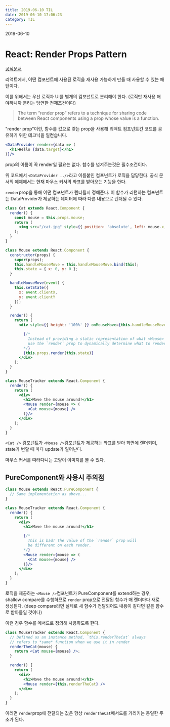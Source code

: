 ```yaml
---
title: 2019-06-10 TIL
date: 2019-06-10 17:06:23
category: TIL
---
```

2019-06-10

# React: Render Props Pattern

[공식문서](https://reactjs.org/docs/render-props.html)

리액트에서, 어떤 컴포넌트에 사용된 로직을 재사용 가능하게 만들 때 사용할 수 있는 패턴이다.

이를 위해서는 우선 로직과 UI를 별개의 컴포넌트로 분리해야 한다. (로직만 재사용 해야하니까 분리는 당연한 전제조건이다)

> The term “render prop” refers to a technique for sharing code between React components using a prop whose value is a function.

"render prop"이란, 함수를 값으로 갖는 prop을 사용해 리액트 컴포넌트간 코드를 공유하기 위한 테크닉을 일컫습니다.

```jsx
<DataProvider render={data => (
  <h1>Hello {data.target}</h1>
)}/>
```

prop의 이름이 꼭 render일 필요는 없다. 함수를 넘겨주는것은 필수조건이다.

위 코드에서 `<DataProvider ../>`라고 이름붙인 컴포넌트가 로직을 담당한다. 공식 문서의 예제에서는 현재 마우스 커서의 좌표를 받아오는 기능을 한다.

`render`prop을 통해 어떤 컴포넌트가 렌더될지 정해준다. 이 함수가 리턴하는 컴포넌트는 DataProvider가 제공하는 데이터에 따라 다른 내용으로 렌더될 수 있다.

```jsx
class Cat extends React.Component {
  render() {
    const mouse = this.props.mouse;
    return (
      <img src="/cat.jpg" style={{ position: 'absolute', left: mouse.x, top: mouse.y }} />
    );
  }
}

class Mouse extends React.Component {
  constructor(props) {
    super(props);
    this.handleMouseMove = this.handleMouseMove.bind(this);
    this.state = { x: 0, y: 0 };
  }

  handleMouseMove(event) {
    this.setState({
      x: event.clientX,
      y: event.clientY
    });
  }

  render() {
    return (
      <div style={{ height: '100%' }} onMouseMove={this.handleMouseMove}>

        {/*
          Instead of providing a static representation of what <Mouse> renders,
          use the `render` prop to dynamically determine what to render.
        */}
        {this.props.render(this.state)}
      </div>
    );
  }
}

class MouseTracker extends React.Component {
  render() {
    return (
      <div>
        <h1>Move the mouse around!</h1>
        <Mouse render={mouse => (
          <Cat mouse={mouse} />
        )}/>
      </div>
    );
  }
}
```
`<Cat />` 컴포넌트가 `<Mouse />`컴포넌트가 제공하는 좌표를 받아 화면에 렌더되며, state가 변할 때 마다 update가 일어난다.

마우스 커서를 따라다니는 고양이 이미지를 볼 수 있다.

## PureComponent와 사용시 주의점
```jsx
class Mouse extends React.PureComponent {
  // Same implementation as above...
}

class MouseTracker extends React.Component {
  render() {
    return (
      <div>
        <h1>Move the mouse around!</h1>

        {/*
          This is bad! The value of the `render` prop will
          be different on each render.
        */}
        <Mouse render={mouse => (
          <Cat mouse={mouse} />
        )}/>
      </div>
    );
  }
}
```
로직을 제공하는 `<Mouse />`컴포넌트가 PureComponent를 extend하는 경우, shallow compare를 수행하므로 `render` prop으로 전달된 함수가 매 렌더마다 새로 생성된다. (deep compare라면 실제로 새 함수가 전달되어도 내용이 같다면 같은 함수로 받아들일 것이다)

이런 경우 함수를 메서드로 정의해 사용하도록 한다.
```jsx
class MouseTracker extends React.Component {
  // Defined as an instance method, `this.renderTheCat` always
  // refers to *same* function when we use it in render
  renderTheCat(mouse) {
    return <Cat mouse={mouse} />;
  }

  render() {
    return (
      <div>
        <h1>Move the mouse around!</h1>
        <Mouse render={this.renderTheCat} />
      </div>
    );
  }
}
```
이러면 `render`prop에 전달되는 값은 항상 `renderTheCat`메서드를 가리키는 동일한 주소가 된다.

